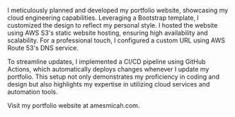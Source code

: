 
I meticulously planned and developed my portfolio website, showcasing my cloud engineering capabilities. Leveraging a Bootstrap template, I customized the design to reflect my personal style. I hosted the website using AWS S3's static website hosting, ensuring high availability and scalability. For a professional touch, I configured a custom URL using AWS Route 53's DNS service.

To streamline updates, I implemented a CI/CD pipeline using GitHub Actions, which automatically deploys changes whenever I update my portfolio. This setup not only demonstrates my proficiency in coding and design but also highlights my expertise in utilizing cloud services and automation tools.

Visit my portfolio website at amesmicah.com.
